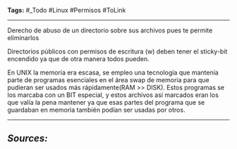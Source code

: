 **Tags:** #_Todo
#Linux  #Permisos #ToLink 
- - -
Derecho de abuso de un directorio sobre sus archivos pues te permite eliminarlos

Directorios públicos con permisos de escritura (w) deben tener el sticky-bit encendido ya que de otra manera todos pueden.

En  UNIX la memoria era  escasa, se empleo una tecnología que mantenía parte de programas esenciales en el área swap de memoria para que pudieran ser usados más rápidamente(RAM >> DISK). Estos programas se los marcaba con un BIT especial, y estos archivos así marcados eran los que valía la pena mantener ya que esas partes del programa que se guardaban en memoria también podían ser usadas por otros.
- - - 
## ***Sources:***